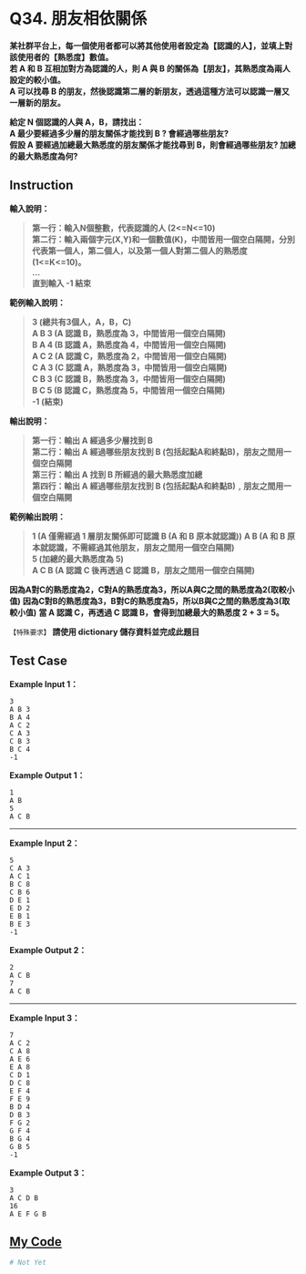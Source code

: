 # Q34. 朋友相依關係

**某社群平台上，每一個使用者都可以將其他使用者設定為【認識的人】，並填上對該使用者的【熟悉度】數值。**  
**若 A 和 B 互相加對方為認識的人，則 A 與 B 的關係為【朋友】，其熟悉度為兩人設定的較小值。**  
**A 可以找尋 B 的朋友，然後認識第二層的新朋友，透過這種方法可以認識一層又一層新的朋友。**  

**給定 N 個認識的人與 A，B，請找出：**  
**A 最少要經過多少層的朋友關係才能找到 B ? 會經過哪些朋友?**  
**假設 A 要經過加總最大熟悉度的朋友關係才能找尋到 B，則會經過哪些朋友? 加總的最大熟悉度為何?**  

## Instruction

**輸入說明：**  
> **第一行：輸入N個整數，代表認識的人 (2<=N<=10)**  
  **第二行：輸入兩個字元(X,Y)和一個數值(K)，中間皆用一個空白隔開，分別代表第一個人，第二個人，以及第一個人對第二個人的熟悉度(1<=K<=10)。**  
  **…**  
  **直到輸入 -1 結束**  

**範例輸入說明：**  
> **3 (總共有3個人，A，B，C)**  
  **A B 3 (A 認識 B，熟悉度為 3，中間皆用一個空白隔開)**  
  **B A 4 (B 認識 A，熟悉度為 4，中間皆用一個空白隔開)**  
  **A C 2 (A 認識 C，熟悉度為 2，中間皆用一個空白隔開)**  
  **C A 3 (C 認識 A，熟悉度為 3，中間皆用一個空白隔開)**  
  **C B 3 (C 認識 B，熟悉度為 3，中間皆用一個空白隔開)**  
  **B C 5 (B 認識 C，熟悉度為 5，中間皆用一個空白隔開)**  
  **-1 (結束)**  

**輸出說明：**  
> **第一行：輸出 A 經過多少層找到 B**  
  **第二行：輸出 A 經過哪些朋友找到 B (包括起點A和終點B)，朋友之間用一個空白隔開**  
  **第三行：輸出 A 找到 B 所經過的最大熟悉度加總**  
  **第四行：輸出 A 經過哪些朋友找到 B (包括起點A和終點B)﹐朋友之間用一個空白隔開**  

**範例輸出說明：**
> **1 (A 僅需經過 1 層朋友關係即可認識 B (A 和 B 原本就認識))**
  **A B (A 和 B 原本就認識，不需經過其他朋友，朋友之間用一個空白隔開)**  
  **5 (加總的最大熟悉度為 5)**  
  **A C B (A 認識 C 後再透過 C 認識 B，朋友之間用一個空白隔開)**  

**因為A對C的熟悉度為2，C對A的熟悉度為3，所以A與C之間的熟悉度為2(取較小值)**
**因為C對B的熟悉度為3，B對C的熟悉度為5，所以B與C之間的熟悉度為3(取較小值)**
**當 A 認識 C，再透過 C 認識 B，會得到加總最大的熟悉度 2 + 3 = 5。**

``【特殊要求】``
**請使用 dictionary 儲存資料並完成此題目**

## Test Case

**Example Input 1：**

    3
    A B 3
    B A 4
    A C 2
    C A 3
    C B 3
    B C 4
    -1
**Example Output 1：**

    1
    A B
    5
    A C B
- - -
**Example Input 2：**

    5
    C A 3
    A C 1
    B C 8
    C B 6
    D E 1
    E D 2
    E B 1
    B E 3
    -1
**Example Output 2：**

    2
    A C B
    7
    A C B
- - -
**Example Input 3：**

    7
    A C 2
    C A 8
    A E 6
    E A 8
    C D 1
    D C 8
    E F 4
    F E 9
    B D 4
    D B 3
    F G 2
    G F 4
    B G 4
    G B 5
    -1
**Example Output 3：**

    3
    A C D B
    16
    A E F G B

## [My Code](../HomeWork/q034.py)

```python
# Not Yet
```